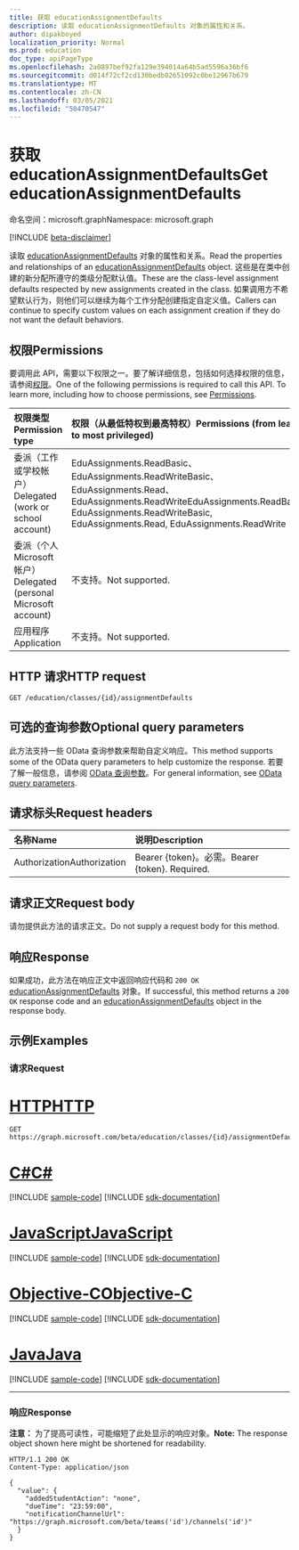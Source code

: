 ```yaml
---
title: 获取 educationAssignmentDefaults
description: 读取 educationAssignmentDefaults 对象的属性和关系。
author: dipakboyed
localization_priority: Normal
ms.prod: education
doc_type: apiPageType
ms.openlocfilehash: 2a0897bef92fa129e394014a64b5ad5596a36bf6
ms.sourcegitcommit: d014f72cf2cd130bedb02651092c0be12967b679
ms.translationtype: MT
ms.contentlocale: zh-CN
ms.lasthandoff: 03/05/2021
ms.locfileid: "50470547"
---
```

# <a name="get-educationassignmentdefaults"></a><span data-ttu-id="beb05-103">获取 educationAssignmentDefaults</span><span class="sxs-lookup"><span data-stu-id="beb05-103">Get educationAssignmentDefaults</span></span>
<span data-ttu-id="beb05-104">命名空间：microsoft.graph</span><span class="sxs-lookup"><span data-stu-id="beb05-104">Namespace: microsoft.graph</span></span>

[!INCLUDE [beta-disclaimer](../../includes/beta-disclaimer.md)]

<span data-ttu-id="beb05-105">读取 [educationAssignmentDefaults](../resources/educationassignmentdefaults.md) 对象的属性和关系。</span><span class="sxs-lookup"><span data-stu-id="beb05-105">Read the properties and relationships of an [educationAssignmentDefaults](../resources/educationassignmentdefaults.md) object.</span></span> <span data-ttu-id="beb05-106">这些是在类中创建的新分配所遵守的类级分配默认值。</span><span class="sxs-lookup"><span data-stu-id="beb05-106">These are the class-level assignment defaults respected by new assignments created in the class.</span></span> <span data-ttu-id="beb05-107">如果调用方不希望默认行为，则他们可以继续为每个工作分配创建指定自定义值。</span><span class="sxs-lookup"><span data-stu-id="beb05-107">Callers can continue to specify custom values on each assignment creation if they do not want the default behaviors.</span></span>

## <a name="permissions"></a><span data-ttu-id="beb05-108">权限</span><span class="sxs-lookup"><span data-stu-id="beb05-108">Permissions</span></span>
<span data-ttu-id="beb05-p102">要调用此 API，需要以下权限之一。要了解详细信息，包括如何选择权限的信息，请参阅[权限](/graph/permissions-reference)。</span><span class="sxs-lookup"><span data-stu-id="beb05-p102">One of the following permissions is required to call this API. To learn more, including how to choose permissions, see [Permissions](/graph/permissions-reference).</span></span>

|<span data-ttu-id="beb05-111">权限类型</span><span class="sxs-lookup"><span data-stu-id="beb05-111">Permission type</span></span>|<span data-ttu-id="beb05-112">权限（从最低特权到最高特权）</span><span class="sxs-lookup"><span data-stu-id="beb05-112">Permissions (from least to most privileged)</span></span>|
|:---|:---|
|<span data-ttu-id="beb05-113">委派（工作或学校帐户）</span><span class="sxs-lookup"><span data-stu-id="beb05-113">Delegated (work or school account)</span></span>| <span data-ttu-id="beb05-114">EduAssignments.ReadBasic、EduAssignments.ReadWriteBasic、EduAssignments.Read、EduAssignments.ReadWrite</span><span class="sxs-lookup"><span data-stu-id="beb05-114">EduAssignments.ReadBasic, EduAssignments.ReadWriteBasic, EduAssignments.Read, EduAssignments.ReadWrite</span></span> |
|<span data-ttu-id="beb05-115">委派（个人 Microsoft 帐户）</span><span class="sxs-lookup"><span data-stu-id="beb05-115">Delegated (personal Microsoft account)</span></span>| <span data-ttu-id="beb05-116">不支持。</span><span class="sxs-lookup"><span data-stu-id="beb05-116">Not supported.</span></span> |
|<span data-ttu-id="beb05-117">应用程序</span><span class="sxs-lookup"><span data-stu-id="beb05-117">Application</span></span>| <span data-ttu-id="beb05-118">不支持。</span><span class="sxs-lookup"><span data-stu-id="beb05-118">Not supported.</span></span> |

## <a name="http-request"></a><span data-ttu-id="beb05-119">HTTP 请求</span><span class="sxs-lookup"><span data-stu-id="beb05-119">HTTP request</span></span>

<!-- {
  "blockType": "ignored"
}
-->
``` http
GET /education/classes/{id}/assignmentDefaults
```

## <a name="optional-query-parameters"></a><span data-ttu-id="beb05-120">可选的查询参数</span><span class="sxs-lookup"><span data-stu-id="beb05-120">Optional query parameters</span></span>
<span data-ttu-id="beb05-121">此方法支持一些 OData 查询参数来帮助自定义响应。</span><span class="sxs-lookup"><span data-stu-id="beb05-121">This method supports some of the OData query parameters to help customize the response.</span></span> <span data-ttu-id="beb05-122">若要了解一般信息，请参阅 [OData 查询参数](/graph/query-parameters)。</span><span class="sxs-lookup"><span data-stu-id="beb05-122">For general information, see [OData query parameters](/graph/query-parameters).</span></span>

## <a name="request-headers"></a><span data-ttu-id="beb05-123">请求标头</span><span class="sxs-lookup"><span data-stu-id="beb05-123">Request headers</span></span>
|<span data-ttu-id="beb05-124">名称</span><span class="sxs-lookup"><span data-stu-id="beb05-124">Name</span></span>|<span data-ttu-id="beb05-125">说明</span><span class="sxs-lookup"><span data-stu-id="beb05-125">Description</span></span>|
|:---|:---|
|<span data-ttu-id="beb05-126">Authorization</span><span class="sxs-lookup"><span data-stu-id="beb05-126">Authorization</span></span>|<span data-ttu-id="beb05-p104">Bearer {token}。必需。</span><span class="sxs-lookup"><span data-stu-id="beb05-p104">Bearer {token}. Required.</span></span>|

## <a name="request-body"></a><span data-ttu-id="beb05-129">请求正文</span><span class="sxs-lookup"><span data-stu-id="beb05-129">Request body</span></span>
<span data-ttu-id="beb05-130">请勿提供此方法的请求正文。</span><span class="sxs-lookup"><span data-stu-id="beb05-130">Do not supply a request body for this method.</span></span>

## <a name="response"></a><span data-ttu-id="beb05-131">响应</span><span class="sxs-lookup"><span data-stu-id="beb05-131">Response</span></span>

<span data-ttu-id="beb05-132">如果成功，此方法在响应正文中返回响应代码和 `200 OK` [educationAssignmentDefaults](../resources/educationassignmentdefaults.md) 对象。</span><span class="sxs-lookup"><span data-stu-id="beb05-132">If successful, this method returns a `200 OK` response code and an [educationAssignmentDefaults](../resources/educationassignmentdefaults.md) object in the response body.</span></span>

## <a name="examples"></a><span data-ttu-id="beb05-133">示例</span><span class="sxs-lookup"><span data-stu-id="beb05-133">Examples</span></span>

### <a name="request"></a><span data-ttu-id="beb05-134">请求</span><span class="sxs-lookup"><span data-stu-id="beb05-134">Request</span></span>

# <a name="http"></a>[<span data-ttu-id="beb05-135">HTTP</span><span class="sxs-lookup"><span data-stu-id="beb05-135">HTTP</span></span>](#tab/http)
<!-- {
  "blockType": "request",
  "name": "get_educationassignmentdefaults"
}
-->
``` http
GET https://graph.microsoft.com/beta/education/classes/{id}/assignmentDefaults
```
# <a name="c"></a>[<span data-ttu-id="beb05-136">C#</span><span class="sxs-lookup"><span data-stu-id="beb05-136">C#</span></span>](#tab/csharp)
[!INCLUDE [sample-code](../includes/snippets/csharp/get-educationassignmentdefaults-csharp-snippets.md)]
[!INCLUDE [sdk-documentation](../includes/snippets/snippets-sdk-documentation-link.md)]

# <a name="javascript"></a>[<span data-ttu-id="beb05-137">JavaScript</span><span class="sxs-lookup"><span data-stu-id="beb05-137">JavaScript</span></span>](#tab/javascript)
[!INCLUDE [sample-code](../includes/snippets/javascript/get-educationassignmentdefaults-javascript-snippets.md)]
[!INCLUDE [sdk-documentation](../includes/snippets/snippets-sdk-documentation-link.md)]

# <a name="objective-c"></a>[<span data-ttu-id="beb05-138">Objective-C</span><span class="sxs-lookup"><span data-stu-id="beb05-138">Objective-C</span></span>](#tab/objc)
[!INCLUDE [sample-code](../includes/snippets/objc/get-educationassignmentdefaults-objc-snippets.md)]
[!INCLUDE [sdk-documentation](../includes/snippets/snippets-sdk-documentation-link.md)]

# <a name="java"></a>[<span data-ttu-id="beb05-139">Java</span><span class="sxs-lookup"><span data-stu-id="beb05-139">Java</span></span>](#tab/java)
[!INCLUDE [sample-code](../includes/snippets/java/get-educationassignmentdefaults-java-snippets.md)]
[!INCLUDE [sdk-documentation](../includes/snippets/snippets-sdk-documentation-link.md)]

---



### <a name="response"></a><span data-ttu-id="beb05-140">响应</span><span class="sxs-lookup"><span data-stu-id="beb05-140">Response</span></span>
<span data-ttu-id="beb05-141">**注意：** 为了提高可读性，可能缩短了此处显示的响应对象。</span><span class="sxs-lookup"><span data-stu-id="beb05-141">**Note:** The response object shown here might be shortened for readability.</span></span>
<!-- {
  "blockType": "response",
  "truncated": true,
  "@odata.type": "microsoft.graph.educationAssignmentDefaults"
}
-->
``` http
HTTP/1.1 200 OK
Content-Type: application/json

{
  "value": {
    "addedStudentAction": "none",
    "dueTime": "23:59:00",
    "notificationChannelUrl": "https://graph.microsoft.com/beta/teams('id')/channels('id')"
  }
}
```


